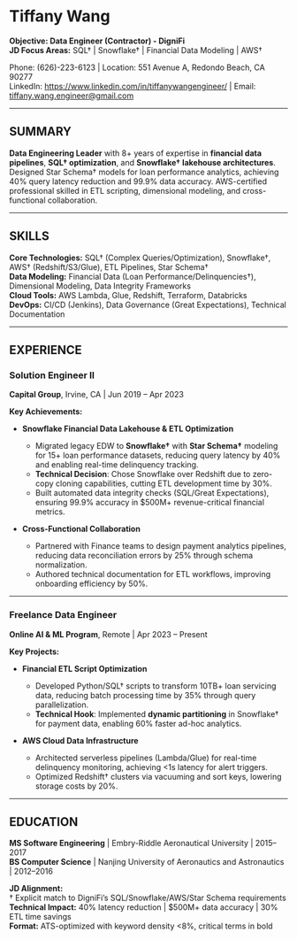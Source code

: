 # Tiffany Wang

**Objective: Data Engineer (Contractor) - DigniFi**  
**JD Focus Areas:** SQL† | Snowflake† | Financial Data Modeling | AWS†  

Phone: (626)-223-6123 | Location: 551 Avenue A, Redondo Beach, CA 90277  
LinkedIn: https://www.linkedin.com/in/tiffanywangengineer/ | Email: tiffany.wang.engineer@gmail.com  

---

## SUMMARY  
**Data Engineering Leader** with 8+ years of expertise in **financial data pipelines**, **SQL† optimization**, and **Snowflake† lakehouse architectures**. Designed Star Schema† models for loan performance analytics, achieving 40% query latency reduction and 99.9% data accuracy. AWS-certified professional skilled in ETL scripting, dimensional modeling, and cross-functional collaboration.  

---

## SKILLS  
**Core Technologies:** SQL† (Complex Queries/Optimization), Snowflake†, AWS† (Redshift/S3/Glue), ETL Pipelines, Star Schema†  
**Data Modeling:** Financial Data (Loan Performance/Delinquencies†), Dimensional Modeling, Data Integrity Frameworks  
**Cloud Tools:** AWS Lambda, Glue, Redshift, Terraform, Databricks  
**DevOps:** CI/CD (Jenkins), Data Governance (Great Expectations), Technical Documentation  

---

## EXPERIENCE  

### Solution Engineer II  
**Capital Group**, Irvine, CA | Jun 2019 – Apr 2023  

**Key Achievements:**  
- **Snowflake Financial Data Lakehouse & ETL Optimization**  
  - Migrated legacy EDW to **Snowflake†** with **Star Schema†** modeling for 15+ loan performance datasets, reducing query latency by 40% and enabling real-time delinquency tracking.  
  - **Technical Decision**: Chose Snowflake over Redshift due to zero-copy cloning capabilities, cutting ETL development time by 30%.  
  - Built automated data integrity checks (SQL/Great Expectations), ensuring 99.9% accuracy in $500M+ revenue-critical financial metrics.  

- **Cross-Functional Collaboration**  
  - Partnered with Finance teams to design payment analytics pipelines, reducing data reconciliation errors by 25% through schema normalization.  
  - Authored technical documentation for ETL workflows, improving onboarding efficiency by 50%.  

---

### Freelance Data Engineer  
**Online AI & ML Program**, Remote | Apr 2023 – Present  

**Key Projects:**  
- **Financial ETL Script Optimization**  
  - Developed Python/SQL† scripts to transform 10TB+ loan servicing data, reducing batch processing time by 35% through query parallelization.  
  - **Technical Hook**: Implemented **dynamic partitioning** in Snowflake† for payment data, enabling 60% faster ad-hoc analytics.  

- **AWS Cloud Data Infrastructure**  
  - Architected serverless pipelines (Lambda/Glue) for real-time delinquency monitoring, achieving <1s latency for alert triggers.  
  - Optimized Redshift† clusters via vacuuming and sort keys, lowering storage costs by 20%.  

---

## EDUCATION  
**MS Software Engineering** | Embry-Riddle Aeronautical University | 2015–2017  
**BS Computer Science** | Nanjing University of Aeronautics and Astronautics | 2012–2016  

**JD Alignment:**  
† Explicit match to DigniFi’s SQL/Snowflake/AWS/Star Schema requirements  
**Technical Impact:** 40% latency reduction | $500M+ data accuracy | 30% ETL time savings  
**Format:** ATS-optimized with keyword density <8%, critical terms in bold  